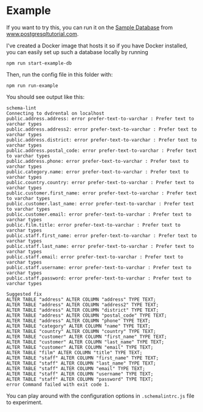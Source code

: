 # Example

If you want to try this, you can run it on the [Sample Database](https://www.postgresqltutorial.com/postgresql-sample-database/) from www.postgresqltutorial.com.

I've created a Docker image that hosts it so if you have Docker installed, you can easily set up such a database locally by running

```
npm run start-example-db
```

Then, run the config file in this folder with:
```
npm run run-example
```

You should see output like this:
```
schema-lint
Connecting to dvdrental on localhost
public.address.address: error prefer-text-to-varchar : Prefer text to varchar types
public.address.address2: error prefer-text-to-varchar : Prefer text to varchar types
public.address.district: error prefer-text-to-varchar : Prefer text to varchar types
public.address.postal_code: error prefer-text-to-varchar : Prefer text to varchar types
public.address.phone: error prefer-text-to-varchar : Prefer text to varchar types
public.category.name: error prefer-text-to-varchar : Prefer text to varchar types
public.country.country: error prefer-text-to-varchar : Prefer text to varchar types
public.customer.first_name: error prefer-text-to-varchar : Prefer text to varchar types
public.customer.last_name: error prefer-text-to-varchar : Prefer text to varchar types
public.customer.email: error prefer-text-to-varchar : Prefer text to varchar types
public.film.title: error prefer-text-to-varchar : Prefer text to varchar types
public.staff.first_name: error prefer-text-to-varchar : Prefer text to varchar types
public.staff.last_name: error prefer-text-to-varchar : Prefer text to varchar types
public.staff.email: error prefer-text-to-varchar : Prefer text to varchar types
public.staff.username: error prefer-text-to-varchar : Prefer text to varchar types
public.staff.password: error prefer-text-to-varchar : Prefer text to varchar types

Suggested fix
ALTER TABLE "address" ALTER COLUMN "address" TYPE TEXT;
ALTER TABLE "address" ALTER COLUMN "address2" TYPE TEXT;
ALTER TABLE "address" ALTER COLUMN "district" TYPE TEXT;
ALTER TABLE "address" ALTER COLUMN "postal_code" TYPE TEXT;
ALTER TABLE "address" ALTER COLUMN "phone" TYPE TEXT;
ALTER TABLE "category" ALTER COLUMN "name" TYPE TEXT;
ALTER TABLE "country" ALTER COLUMN "country" TYPE TEXT;
ALTER TABLE "customer" ALTER COLUMN "first_name" TYPE TEXT;
ALTER TABLE "customer" ALTER COLUMN "last_name" TYPE TEXT;
ALTER TABLE "customer" ALTER COLUMN "email" TYPE TEXT;
ALTER TABLE "film" ALTER COLUMN "title" TYPE TEXT;
ALTER TABLE "staff" ALTER COLUMN "first_name" TYPE TEXT;
ALTER TABLE "staff" ALTER COLUMN "last_name" TYPE TEXT;
ALTER TABLE "staff" ALTER COLUMN "email" TYPE TEXT;
ALTER TABLE "staff" ALTER COLUMN "username" TYPE TEXT;
ALTER TABLE "staff" ALTER COLUMN "password" TYPE TEXT;
error Command failed with exit code 1.
```

You can play around with the configuration options in `.schemalintrc.js` file to experiment.
